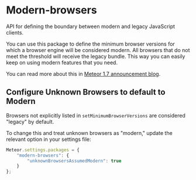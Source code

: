 # Modern-browsers


API for defining the boundary between modern and legacy JavaScript clients.

You can use this package to define the minimum browser versions for which
a browser engine will be considered modern. All browsers that do not meet
the threshold will receive the legacy bundle. This way you can easily keep
on using modern features that you need.

You can read more about this in [Meteor 1.7 announcement blog](https://blog.meteor.com/meteor-1-7-and-the-evergreen-dream-a8c1270b0901).

<ApiBox name="ModernBrowsers.isModern" />

<ApiBox name="ModernBrowsers.setMinimumBrowserVersions" />

<ApiBox name="ModernBrowsers.getMinimumBrowserVersions" />

<ApiBox name="ModernBrowsers.calculateHashOfMinimumVersions" />

## Configure Unknown Browsers to default to Modern

Browsers not explicitly listed in `setMinimumBrowserVersions` are considered "legacy" by default.

To change this and treat unknown browsers as "modern," update the relevant option in your settings file:

``` js
Meteor.settings.packages = {
    "modern-browsers": {
        "unknownBrowsersAssumedModern": true
    }
};
```
